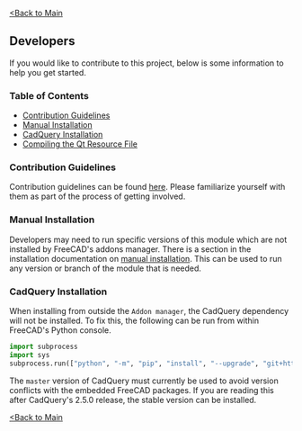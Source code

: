 [<Back to Main](index.md)
## Developers

If you would like to contribute to this project, below is some information to help you get started.

### Table of Contents
- [Contribution Guidelines](developers.md#contribution-guidelines)
- [Manual Installation](developers.md#manual-installation)
- [CadQuery Installation](developers.md#cadquery-installation)
- [Compiling the Qt Resource File](developers.md#compiling-the-qt-resource-file)

### Contribution Guidelines

Contribution guidelines can be found [here](https://github.com/CadQuery/cadquery-freecad-workbench/blob/master/CONTRIBUTING.md). Please familiarize yourself with them as part of the process of getting involved.

### Manual Installation

Developers may need to run specific versions of this module which are not installed by FreeCAD's addons manager. There is a section in the installation documentation on [manual installation](installation.md#manual). This can be used to run any version or branch of the module that is needed.

### CadQuery Installation

When installing from outside the `Addon manager`, the CadQuery dependency will not be installed. To fix this, the following can be run from within FreeCAD's Python console.

```python
import subprocess
import sys
subprocess.run(["python", "-m", "pip", "install", "--upgrade", "git+https://github.com/CadQuery/cadquery.git"], capture_output=True)
```

The `master` version of CadQuery must currently be used to avoid version conflicts with the embedded FreeCAD packages. If you are reading this after CadQuery's 2.5.0 release, the stable version can be installed.

[<Back to Main](index.md)
